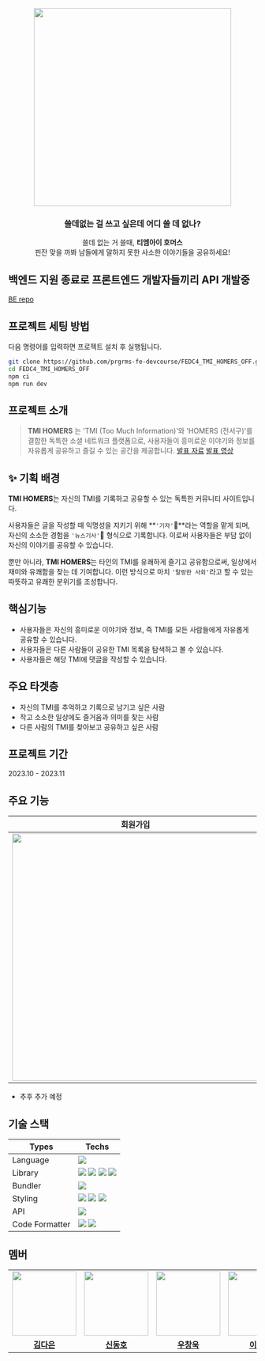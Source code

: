 <div align="center">
  <img width="400px" src="https://raw.githubusercontent.com/prgrms-fe-devcourse/FEDC4_TMI_HOMERS_OFF/649aa133826b24bb8e545579d1c8f4c5e2d5c5fd/public/img/logo.svg"/>
  <h3>쓸데없는 걸 쓰고 싶은데 어디 쓸 데 없나?</h3>
  <span>쓸데 없는 거 쓸때, <strong>티엠아이 호머스</strong></span><br>
   <span>핀잔 맞을 까봐 남들에게 말하지 못한 사소한 이야기들을 공유하세요!</span><br>
</div>

## 백엔드 지원 종료로 프론트엔드 개발자들끼리 API 개발중

[BE repo](https://github.com/Developer-Sauna-Club/TMI_HOMERS_BE)

## 프로젝트 세팅 방법

다음 명령어를 입력하면 프로젝트 설치 후 실행됩니다.

```bash
git clone https://github.com/prgrms-fe-devcourse/FEDC4_TMI_HOMERS_OFF.git
cd FEDC4_TMI_HOMERS_OFF
npm ci
npm run dev
```

## 프로젝트 소개

> **TMI HOMERS** 는 'TMI (Too Much Information)'와 'HOMERS (전서구)'를 결합한 독특한 소셜 네트워크 플랫폼으로, 사용자들이 흥미로운 이야기와 정보를 자유롭게 공유하고 즐길 수 있는 공간을 제공합니다. [발표 자료](https://docs.google.com/presentation/d/1ad7gy4-F7XuWfotjmdqsUmEuv5nuP0WS0aBQGHLYXOM/edit#slide=id.g2848580536a_5_0) [발표 영상](https://drive.google.com/drive/u/0/my-drive)

## ✨ 기획 배경

**TMI HOMERS**는 자신의 TMI를 기록하고 공유할 수 있는 독특한 커뮤니티 사이트입니다.

사용자들은 글을 작성할 때 익명성을 지키기 위해 **`'기자'`🎤**라는 역할을 맡게 되며, 자신의 소소한 경험을 `'뉴스기사'`📝 형식으로 기록합니다. 이로써 사용자들은 부담 없이 자신의 이야기를 공유할 수 있습니다.

뿐만 아니라, **TMI HOMERS**는 타인의 TMI를 유쾌하게 즐기고 공유함으로써, 일상에서 재미와 유쾌함을 찾는 데 기여합니다. 이런 방식으로 마치 `'말랑한 사회'`라고 할 수 있는 따뜻하고 유쾌한 분위기를 조성합니다.

## 핵심기능

- 사용자들은 자신의 흥미로운 이야기와 정보, 즉 TMI를 모든 사람들에게 자유롭게 공유할 수 있습니다.
- 사용자들은 다른 사람들이 공유한 TMI 목록을 탐색하고 볼 수 있습니다.
- 사용자들은 해당 TMI에 댓글을 작성할 수 있습니다.

## 주요 타겟층

- 자신의 TMI를 추억하고 기록으로 남기고 싶은 사람
- 작고 소소한 일상에도 즐거움과 의미를 찾는 사람
- 다른 사람의 TMI를 찾아보고 공유하고 싶은 사람

## 프로젝트 기간

2023.10 - 2023.11

## 주요 기능
| 회원가입        |           글작성            |            글, 유저 검색            |
| -------------- | ----------------------------------- |----------------------------------- |
|  <img height="500px" src="https://github.com/prgrms-fe-devcourse/FEDC4_TMI_HOMERS_OFF/assets/104294861/977a781e-9794-4ff3-9dd4-3abe3198cdba">  |   <img height="500px" src="https://github.com/prgrms-fe-devcourse/FEDC4_TMI_HOMERS_OFF/assets/104294861/63f846f7-cf4b-4513-a4cf-06a0b6fb371c">  |   <img height="500px" src="https://github.com/prgrms-fe-devcourse/FEDC4_TMI_HOMERS_OFF/assets/104294861/77aec5d1-0997-4562-acb2-0a5c5c3f4b91">  |

- 추후 추가 예정

## 기술 스택

| Types          | Techs                                                                                                                                                                                                                                                                                                                                                                                                                           |
| -------------- | ------------------------------------------------------------------------------------------------------------------------------------------------------------------------------------------------------------------------------------------------------------------------------------------------------------------------------------------------------------------------------------------------------------------------------- |
| Language       | <img src="https://img.shields.io/badge/TypeScript-3178C6?style=flat&logo=TypeScript&logoColor=white"/>                                                                                                                                                                                                                                                                                                                          |
| Library        | <img src="https://img.shields.io/badge/React-61DAFB?style=flat&logo=React&logoColor=white"/> <img src="https://img.shields.io/badge/React Query-FF4154?style=flat&logo=React Query&logoColor=white"/> <img src="https://img.shields.io/badge/React Router-CA4245?style=flat&logo=React Router&logoColor=white"/> <img src="https://img.shields.io/badge/React Hook Form-EC5990?style=flat&logo=reacthookform&logoColor=white"/> |
| Bundler        | <img src="https://img.shields.io/badge/vite-646CFF?style=flat&logo=vite&logoColor=white"/>                                                                                                                                                                                                                                                                                                                                      |
| Styling        | <img src="https://img.shields.io/badge/Tailwind CSS-06B6D4?style=flat&logo=tailwindcss&logoColor=white"/> <img src="https://img.shields.io/badge/ daisyui-1AD1A5?style=flat&logo=daisyui&logoColor=white"/> <img src="https://img.shields.io/badge/storybook-FF4785?style=flat&logo=storybook&logoColor=white"/>                                                                                                                |
| API            | <img src="https://img.shields.io/badge/axios-5A29E4?style=flat&logo=axios&logoColor=white"/>                                                                                                                                                                                                                                                                                                                                    |
| Code Formatter | <img src="https://img.shields.io/badge/eslint-4B32C3?style=flat&logo=eslint&logoColor=white"/> <img src="https://img.shields.io/badge/prettier-F7B93E?style=flat&logo=prettier&logoColor=white"/>                                                                                                                                                                                                                               |

## 멤버

<table>
 <tr>
    <td align="center"><a href="https://github.com/GBAJS754"><img src="https://avatars.githubusercontent.com/GBAJS754" width="130px;" alt=""></a></td>
    <td align="center"><a href="https://github.com/khakhid"><img src="https://avatars.githubusercontent.com/khakhid" width="130px;" alt=""></a></td>
    <td align="center"><a href="https://github.com/wukdddang"><img src="https://avatars.githubusercontent.com/wukdddang" width="130px;" alt=""></a></td>
    <td align="center"><a href="https://github.com/colorkite10"><img src="https://avatars.githubusercontent.com/colorkite10" width="130px;" alt=""></a></td>
    <td align="center"><a href="https://github.com/DongjaJ"><img src="https://avatars.githubusercontent.com/DongjaJ" width="130px;" alt=""></a></td>
  </tr>
  <tr>
    <td align="center"><a href="https://github.com/GBAJS754"><b>김다은</b></a></td>
    <td align="center"><a href="https://github.com/khakhid"><b>신동호</b></a></td>
    <td align="center"><a href="https://github.com/wukdddang"><b>우창욱<b></b></a></td>
    <td align="center"><a href="https://github.com/colorkite10"><b>이채연</b></a></td>
    <td align="center"><a href="https://github.com/DongjaJ"><b>정동환</b></a></td>
  </tr>
</table>
